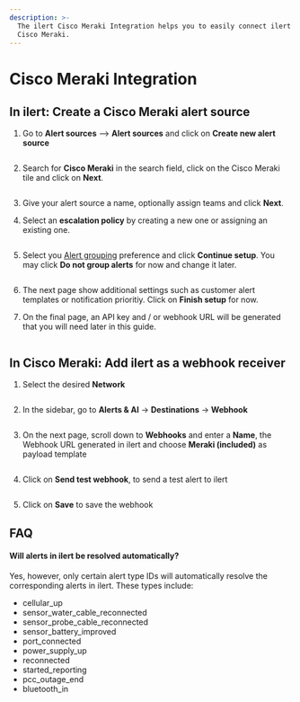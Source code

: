 ```yaml
---
description: >-
  The ilert Cisco Meraki Integration helps you to easily connect ilert with
  Cisco Meraki.
---
```


# Cisco Meraki Integration

## In ilert: Create a Cisco Meraki alert source

1.  Go to **Alert sources** --> **Alert sources** and click on **Create new alert source**

    <figure><img src="../../.gitbook/assets/Screenshot 2023-08-28 at 10.21.10.png" alt=""><figcaption></figcaption></figure>
2.  Search for **Cisco Meraki** in the search field, click on the Cisco Meraki tile and click on **Next**.&#x20;

    <figure><img src="../../.gitbook/assets/Screenshot 2023-08-28 at 10.24.23.png" alt=""><figcaption></figcaption></figure>
3. Give your alert source a name, optionally assign teams and click **Next**.
4.  Select an **escalation policy** by creating a new one or assigning an existing one.

    <figure><img src="../../.gitbook/assets/Screenshot 2023-08-28 at 11.37.47.png" alt=""><figcaption></figcaption></figure>
5.  Select you [Alert grouping](../../alerting/alert-sources.md#alert-grouping) preference and click **Continue setup**. You may click **Do not group alerts** for now and change it later.&#x20;

    <figure><img src="../../.gitbook/assets/Screenshot 2023-08-28 at 11.38.24.png" alt=""><figcaption></figcaption></figure>
6. The next page show additional settings such as customer alert templates or notification prioritiy. Click on **Finish setup** for now.
7.  On the final page, an API key and / or webhook URL will be generated that you will need later in this guide.

    <figure><img src="../../.gitbook/assets/Screenshot 2023-08-28 at 11.47.34 (1).png" alt=""><figcaption></figcaption></figure>

## In Cisco Meraki: Add ilert as a webhook receiver

1. Select the desired **Network**

<figure><img src="../../.gitbook/assets/CME-1-2.png" alt=""><figcaption></figcaption></figure>

2. In the sidebar, go to **Alerts & AI** -> **Destinations** -> **Webhook**

<figure><img src="../../.gitbook/assets/CME-2-1.png" alt=""><figcaption></figcaption></figure>

3. On the next page, scroll down to **Webhooks** and enter a **Name**, the Webhook URL generated in ilert and choose **Meraki (included)** as payload template

<figure><img src="../../.gitbook/assets/CME-3.png" alt=""><figcaption></figcaption></figure>

4. Click on **Send test webhook**, to send a test alert to ilert

<figure><img src="../../.gitbook/assets/CME-4.png" alt=""><figcaption></figcaption></figure>

5. Click on **Save** to save the webhook

## FAQ

#### **Will alerts in ilert be resolved automatically?**

Yes, however, only certain alert type IDs will automatically resolve the corresponding alerts in ilert. These types include:

* cellular\_up
* sensor\_water\_cable\_reconnected
* sensor\_probe\_cable\_reconnected
* sensor\_battery\_improved
* port\_connected
* power\_supply\_up
* reconnected
* started\_reporting
* pcc\_outage\_end
* bluetooth\_in
